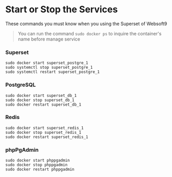 # Start or Stop the Services

These commands you must know when you using the Superset of Websoft9

> You can run the command `sudo docker ps` to inquire the container's name before manage service

### Superset

```shell
sudo docker start superset_postgre_1
sudo systemctl stop superset_postgre_1
sudo systemctl restart superset_postgre_1
```

### PostgreSQL

```shell
sudo docker start superset_db_1
sudo docker stop superset_db_1
sudo docker restart superset_db_1
```

### Redis

```shell
sudo docker start superset_redis_1
sudo docker stop superset_redis_1
sudo docker restart superset_redis_1
```

### phpPgAdmin

```shell
sudo docker start phppgadmin
sudo docker stop phppgadmin
sudo docker restart phppgadmin
```